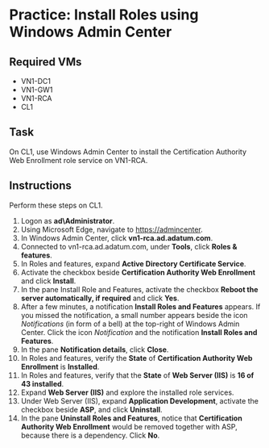 # Practice: Install Roles using Windows Admin Center

## Required VMs

* VN1-DC1
* VN1-GW1
* VN1-RCA
* CL1

## Task

On CL1, use Windows Admin Center to install the Certification Authority Web Enrollment role service on VN1-RCA.

## Instructions

Perform these steps on CL1.

1. Logon as **ad\Administrator**.
1. Using Microsoft Edge, navigate to <https://admincenter>.
1. In Windows Admin Center, click **vn1-rca.ad.adatum.com**.
1. Connected to vn1-rca.ad.adatum.com, under **Tools**, click **Roles & features**.
1. In Roles and features, expand **Active Directory Certificate Service**.
1. Activate the checkbox beside  **Certification Authority Web Enrollment** and click **Install**.
1. In the pane Install Role and Features, activate the checkbox **Reboot the server automatically, if required** and click **Yes**.
1. After a few minutes, a notification **Install Roles and Features** appears. If you missed the notification, a small number appears beside the icon *Notifications* (in form of a bell) at the top-right of Windows Admin Center. Click the icon *Notification* and the notification **Install Roles and Features**.
1. In the pane **Notification details**, click **Close**.
1. In Roles and features, verify the **State** of **Certification Authority Web Enrollment** is **Installed**.
1. In Roles and features, verify that the **State** of **Web Server (IIS)** is **16 of 43 installed**.
1. Expand **Web Server (IIS)** and explore the installed role services.
1. Under Web Server (IIS), expand **Application Development**, activate the checkbox beside **ASP**, and click **Uninstall**.
1. In the pane **Uninstall Roles and Features**, notice that **Certification Authority Web Enrollment** would be removed together with ASP, because there is a dependency. Click **No**.
